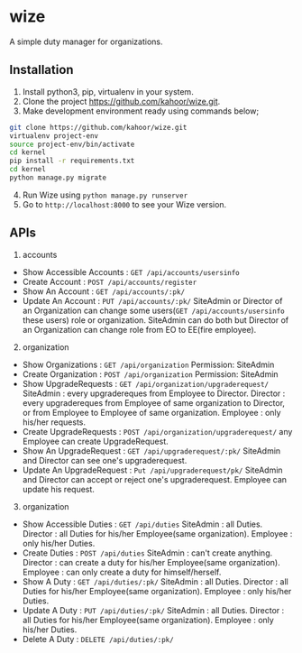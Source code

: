 # wize
A simple duty manager for organizations.

## Installation
1. Install python3, pip, virtualenv in your system.
2. Clone the project https://github.com/kahoor/wize.git.
3. Make development environment ready using commands below;

```bash
git clone https://github.com/kahoor/wize.git
virtualenv project-env
source project-env/bin/activate
cd kernel
pip install -r requirements.txt
cd kernel
python manage.py migrate
```
4. Run Wize using ```python manage.py runserver```
5. Go to ```http://localhost:8000``` to see your Wize version.


## APIs

1. accounts

* Show Accessible Accounts : `GET /api/accounts/usersinfo`
* Create Account : `POST /api/accounts/register`
* Show An Account : `GET /api/accounts/:pk/`
* Update An Account : `PUT /api/accounts/:pk/` 
                     SiteAdmin or Director of an Organization can change some users(`GET /api/accounts/usersinfo` these users) role or organization.
                     SiteAdmin can do both but Director of an Organization can change role from EO to EE(fire employee).


2. organization

* Show Organizations : `GET /api/organization` Permission: SiteAdmin
* Create Organization : `POST /api/organization` Permission: SiteAdmin
* Show UpgradeRequests : `GET /api/organization/upgraderequest/` 
                    SiteAdmin : every upgradereques from Employee to Director.
                    Director : every upgradereques from Employee of same organization to Director, or from Employee to Employee of same organization.
                    Employee : only his/her requests.                    
* Create UpgradeRequests : `POST /api/organization/upgraderequest/` any Employee can create UpgradeRequest.
* Show An UpgradeRequest : `GET /api/upgraderequest/:pk/` 
                    SiteAdmin and Director can see one's upgraderequest.
* Update An UpgradeRequest : `Put /api/upgraderequest/pk/` 
                    SiteAdmin and Director can accept or reject one's upgraderequest.
                    Employee can update his request.


3. organization

* Show Accessible Duties : `GET /api/duties` 
                    SiteAdmin : all Duties.
                    Director : all Duties for his/her Employee(same organization).
                    Employee : only his/her Duties.   
* Create Duties : `POST /api/duties` 
                    SiteAdmin : can't create anything.
                    Director : can create a duty for his/her Employee(same organization).
                    Employee : can only create a duty for himself/herself.  
* Show A Duty : `GET /api/duties/:pk/` 
                    SiteAdmin : all Duties.
                    Director : all Duties for his/her Employee(same organization).
                    Employee : only his/her Duties.
* Update A Duty : `PUT /api/duties/:pk/` 
                    SiteAdmin : all Duties.
                    Director : all Duties for his/her Employee(same organization).
                    Employee : only his/her Duties.
* Delete A Duty : `DELETE /api/duties/:pk/` 
